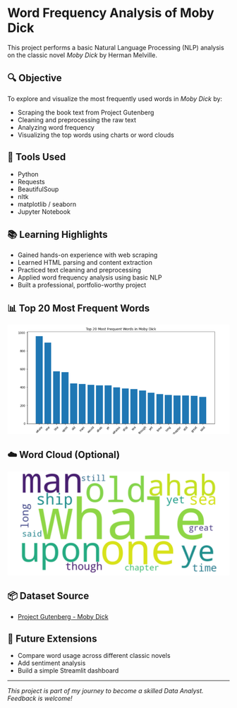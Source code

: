 # Word Frequency Analysis of Moby Dick

This project performs a basic Natural Language Processing (NLP) analysis on the classic novel *Moby Dick* by Herman Melville.

## 🔍 Objective

To explore and visualize the most frequently used words in *Moby Dick* by:
- Scraping the book text from Project Gutenberg
- Cleaning and preprocessing the raw text
- Analyzing word frequency
- Visualizing the top words using charts or word clouds

## 🧰 Tools Used
- Python
- Requests
- BeautifulSoup
- nltk
- matplotlib / seaborn
- Jupyter Notebook

## 📚 Learning Highlights
- Gained hands-on experience with web scraping
- Learned HTML parsing and content extraction
- Practiced text cleaning and preprocessing
- Applied word frequency analysis using basic NLP
- Built a professional, portfolio-worthy project

## 📊 Top 20 Most Frequent Words

![Bar Chart of Top Words](bar_chart.png)

## ☁️ Word Cloud (Optional)

![Word Cloud of Moby Dick](wordcloud.png)

## 📦 Dataset Source
- [Project Gutenberg - Moby Dick](https://www.gutenberg.org/ebooks/2701)

## 🚀 Future Extensions
- Compare word usage across different classic novels
- Add sentiment analysis
- Build a simple Streamlit dashboard

---

*This project is part of my journey to become a skilled Data Analyst. Feedback is welcome!*
